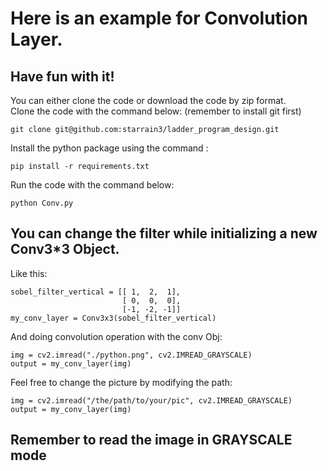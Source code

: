 # Here is an example for Convolution Layer. 
## Have fun with it!
You can either clone the code or download the code by zip format.   
Clone the code with the command below: (remember to install git first)
```
git clone git@github.com:starrain3/ladder_program_design.git
```
Install the python package using the command :
```
pip install -r requirements.txt
```
Run the code with the command below:
```
python Conv.py
```

## You can change the filter while initializing a new Conv3*3 Object.
Like this:  
```
sobel_filter_vertical = [[ 1,  2,  1],
                         [ 0,  0,  0],
                         [-1, -2, -1]]
my_conv_layer = Conv3x3(sobel_filter_vertical)
```
And doing convolution operation with the conv Obj:
```
img = cv2.imread("./python.png", cv2.IMREAD_GRAYSCALE)
output = my_conv_layer(img)
```
Feel free to change the picture by modifying the path:
```
img = cv2.imread("/the/path/to/your/pic", cv2.IMREAD_GRAYSCALE)
output = my_conv_layer(img)
```
## Remember to read the image in GRAYSCALE mode

